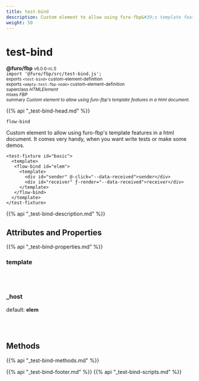 ```yaml
---
title: test-bind
description: Custom element to allow using furo-fbp&#39;s template features in a html document.
weight: 50
---
```


# test-bind
**@furo/fbp** <small>v6.0.0-rc.5</small>
<br>`import '@furo/fbp/src/test-bind.js';`<small>
<br>exports `<test-bind>` custom-element-definition
<br>exports `<empty-test-fbp-node>` custom-element-definition
<br>superclass *HTMLElement*
<br> mixes *FBP*</small>
<br><small>summary *Custom element to allow using furo-fbp&#39;s template features in a html document.*</small>

{{% api "_test-bind-head.md" %}}

`flow-bind`

 Custom element to allow using furo-fbp's template features in a html document.
 It comes very handy, when you want write tests or make some demos.

```
<test-fixture id="basic">
  <template>
   <flow-bind id="elem">
     <template>
       <div id="sender" @-click="--data-received">sender</div>
       <div id="receiver" ƒ-render="--data-received">receiver</div>
     </template>
   </flow-bind>
  </template>
</test-fixture>
```

{{% api "_test-bind-description.md" %}}


## Attributes and Properties
{{% api "_test-bind-properties.md" %}}



### **template**
</small>


<br><br>

### **_host**
default: **elem**</small>


<br><br>


















## Methods
{{% api "_test-bind-methods.md" %}}
























{{% api "_test-bind-footer.md" %}}
{{% api "_test-bind-scripts.md" %}}
